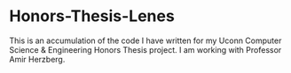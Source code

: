 # Honors-Thesis-Lenes
This is an accumulation of the code I have written for my Uconn Computer Science &amp; Engineering Honors Thesis project.  I am working with Professor Amir Herzberg. 
